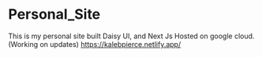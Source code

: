 # Personal_Site
This is my personal site built Daisy UI, and Next Js
Hosted on google cloud. (Working on updates)
https://kalebpierce.netlify.app/
